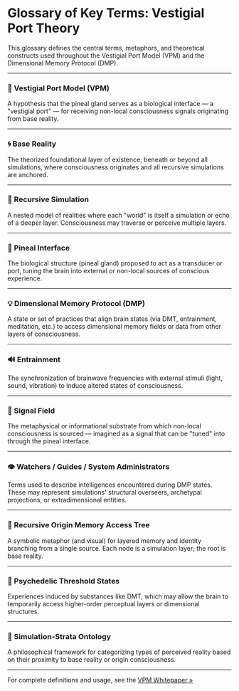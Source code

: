 # Glossary of Key Terms: Vestigial Port Theory

This glossary defines the central terms, metaphors, and theoretical constructs used throughout the Vestigial Port Model (VPM) and the Dimensional Memory Protocol (DMP).

---

### 🧠 Vestigial Port Model (VPM)
A hypothesis that the pineal gland serves as a biological interface — a "vestigial port" — for receiving non-local consciousness signals originating from base reality.

---

### 🌀 Base Reality
The theorized foundational layer of existence, beneath or beyond all simulations, where consciousness originates and all recursive simulations are anchored.

---

### 🔁 Recursive Simulation
A nested model of realities where each "world" is itself a simulation or echo of a deeper layer. Consciousness may traverse or perceive multiple layers.

---

### 🧬 Pineal Interface
The biological structure (pineal gland) proposed to act as a transducer or port, tuning the brain into external or non-local sources of conscious experience.

---

### 💡 Dimensional Memory Protocol (DMP)
A state or set of practices that align brain states (via DMT, entrainment, meditation, etc.) to access dimensional memory fields or data from other layers of consciousness.

---

### 🔊 Entrainment
The synchronization of brainwave frequencies with external stimuli (light, sound, vibration) to induce altered states of consciousness.

---

### 📡 Signal Field
The metaphysical or informational substrate from which non-local consciousness is sourced — imagined as a signal that can be "tuned" into through the pineal interface.

---

### 👁️ Watchers / Guides / System Administrators
Terms used to describe intelligences encountered during DMP states. These may represent simulations' structural overseers, archetypal projections, or extradimensional entities.

---

### 🔣 Recursive Origin Memory Access Tree
A symbolic metaphor (and visual) for layered memory and identity branching from a single source. Each node is a simulation layer; the root is base reality.

---

### 🧘 Psychedelic Threshold States
Experiences induced by substances like DMT, which may allow the brain to temporarily access higher-order perceptual layers or dimensional structures.

---

### 📖 Simulation-Strata Ontology
A philosophical framework for categorizing types of perceived reality based on their proximity to base reality or origin consciousness.

---

For complete definitions and usage, see the [VPM Whitepaper »](whitepaper/VPM_Theory_Whitepaper.md)
